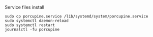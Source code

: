 
Service files install

```
sudo cp porcupine.service /lib/systemd/system/porcupine.service 
sudo systemctl daemon-reload
sudo systemctl restart 
journalctl -fu porcupine
  ```
